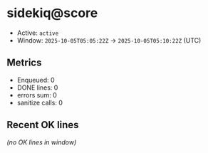 # sidekiq@score

- Active: `active`
- Window: `2025-10-05T05:05:22Z` → `2025-10-05T05:10:22Z` (UTC)

## Metrics
- Enqueued: 0
- DONE lines: 0
- errors sum: 0
- sanitize calls: 0

## Recent OK lines
_(no OK lines in window)_
